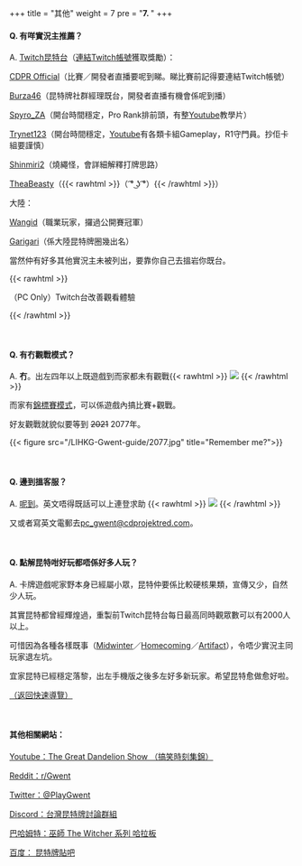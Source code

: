 +++
title = "其他"
weight = 7
pre = "<b>7. </b>"
+++

#### Q. 有咩實況主推薦？

A. [Twitch昆特台](https://www.twitch.tv/directory/game/Gwent%3A%20The%20Witcher%20Card%20Game)（[連結Twitch帳號](https://www.playgwent.com/en/twitch-drops)獲取獎勵）：

[CDPR Official](https://www.twitch.tv/cdprojektred/)（比賽／開發者直播要呢到睇。睇比賽前記得要連結Twitch帳號）

[Burza46](https://www.twitch.tv/burza46/)（昆特牌社群經理既台，開發者直播有機會係呢到播）

[Spyro_ZA](https://www.twitch.tv/spyro_za/)（開台時間穩定，Pro Rank排前頭，有整[Youtube](https://www.youtube.com/channel/UCL3pNEgCMctHbqHHr2Ceq3A)教學片）

[Trynet123](https://www.twitch.tv/trynet123)（開台時間穩定，[Youtube](https://www.youtube.com/user/trynet123/featured)有各類卡組Gameplay，R1守門員。抄佢卡組要謹慎）

[Shinmiri2](https://www.twitch.tv/shinmiri2/)（燒繩怪，會詳細解釋打牌思路）

[TheaBeasty](https://www.twitch.tv/theabeasty)（{{< rawhtml >}}<MO>（ ͡° ͜ʖ ͡°）</MO>{{< /rawhtml >}}）

大陸：

[Wangid](https://www.huya.com/wangid)（職業玩家，攞過公開賽冠軍）

[Garigari](https://www.douyu.com/985317)（係大陸昆特牌圈幾出名）

當然仲有好多其他實況主未被列出，要靠你自己去搵岩你既台。

{{< rawhtml >}}
<div class="expand">
    <div
        class="expand-label"
        style="cursor: pointer;"
        onclick="$h = $(this);$h.next('div').slideToggle(100,function () {$h.children('i').attr('class',function () {return $h.next('div').is(':visible') ? 'fas fa-chevron-down' : 'fas fa-chevron-right';});});"
    >
        <i style="font-size: x-small;" class="fas fa-chevron-right"></i><MO>（PC Only）</MO><bold>Twitch台改善觀看體驗</bold>
    </div>
    <div class="expand-content" style="display: none">
        <pre><code class="hljs">安裝瀏覽器插件<a href="https://betterttv.com/" style="font-weight: bold; display: initial;">BetterTTV。</a><br/>安裝前：<br/><br/><span style="display: inline-block;"><img src="/LIHKG-Gwent-guide/bttvBefore.jpg" style="margin: unset;"/></span><br/>安裝後（留意聊天室多左大量Emote）：<br/><br/><span style="display: inline-block;"><img src="/LIHKG-Gwent-guide/bttvAfter.jpg" style="margin: unset;"/></span><br/>如果有Twitch帳號，登入後按右上角自己頭像會彈出一列野，入面可以搵到BTTV設定。<br/><br/>呢個唔止睇昆特有用：基本上外國既實況主全部都會用BetterTTV既Emote。</code><span class="copy-to-clipboard" title="Copy to clipboard"></span></pre>
    </div>
</div>

{{< /rawhtml >}}

&nbsp;

#### Q. 有冇觀戰模式？

A. __冇__。出左四年以上既遊戲到而家都未有觀戰{{< rawhtml >}}
<img src="/LIHKG-Gwent-guide/sosad.gif" style="display: inline-block; margin: unset;"/>
{{< /rawhtml >}}

而家有[錦標賽模式](https://tournaments.playgwent.com/about)，可以係遊戲內搞比賽+觀戰。

好友觀戰就貌似要等到 ~~2021~~ 2077年。

{{< figure src="/LIHKG-Gwent-guide/2077.jpg" title="Remember me?">}}

&nbsp;

#### Q. 邊到搵客服？

A. [呢到](https://support.cdprojektred.com/en/gwent/pc)。英文唔得既話可以上連登求助 {{< rawhtml >}}
<img src="/LIHKG-Gwent-guide/sosad.gif" style="display: inline-block; margin: unset;"/>
{{< /rawhtml >}}

又或者寫英文電郵去[pc_gwent@cdprojektred.com](mailto:pc_gwent@cdprojektred.com)。 

&nbsp;

#### Q. 點解昆特咁好玩都唔係好多人玩？

A. 卡牌遊戲呢家野本身已經屬小眾，昆特仲要係比較硬核果類，宣傳又少，自然少人玩。

其實昆特都曾經輝煌過，重製前Twitch昆特台每日最高同時觀眾數可以有2000人以上。

可惜因為各種各樣既事（[Midwinter](https://youtu.be/pUyVbMKotUY)／[Homecoming](https://tieba.baidu.com/p/6330985924)／[Artifact](https://store.steampowered.com/app/583950/Artifact/)），令唔少實況主同玩家退左坑。

宜家昆特已經穩定落黎，出左手機版之後多左好多新玩家。希望昆特愈做愈好啦。

[（返回快速導覽）](../#%u5FEB%u901F%u5C0E%u89BD)

&nbsp;

#### 其他相關網站：

[Youtube：The Great Dandelion Show （搞笑時刻集錦）](https://www.youtube.com/channel/UCjkcfCDhJlzw_jazRjkAaTQ)

[Reddit：r/Gwent](https://www.reddit.com/r/gwent/)

[Twitter：@PlayGwent](https://twitter.com/PlayGwent)

[Discord：台灣昆特牌討論群組](https://discord.gg/QZBDB8n)

[巴哈姆特：巫師 The Witcher 系列 哈拉板](https://forum.gamer.com.tw/B.php?bsn=7364)

[百度： 昆特牌貼吧](https://tieba.baidu.com/f?kw=昆特牌)